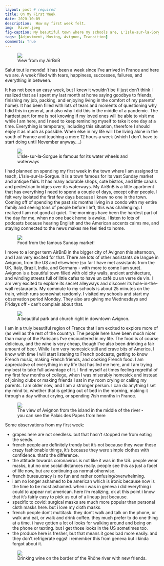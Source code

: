 ```yaml
---
layout: post # required
title: On My First Week
date: 2020-10-09
description:  How my first week felt.
img:  River.jpeg
fig-caption: My beautiful town where my schools are, L'Isle-sur-la-Sorgue
tags: [Adjustment, Moving, Avignon, Transition]
comments: True
---
```

<figure class="post-img right-inline">
  <a href="/assets/img/posts/2020-10-09/View from the AirBnB.jpeg">
    <img src="/assets/img/posts/2020-10-09/View from the AirBnB.jpeg">
  </a>
  <figcaption>View from my AirBnB</figcaption>
</figure>

Salut tout le monde! It has been a week since I’ve arrived in France and here we are. A week filled with tears, happiness, successes, failures, and everything in between.


It has not been an easy week, but I knew it wouldn’t be (I just don’t think I realized that as I spent my last month at home saying goodbye to friends, finishing my job, packing, and enjoying living in the comfort of my parents’ home). It has been filled with lots of tears and moments of questioning why I did this in general, and also why I did this in the middle of a pandemic. The hardest part for me is not knowing if my loved ones will be able to visit me while I am here, and I need to keep reminding myself to take it one day at a time. Everything is temporary, including this situation, therefore I should enjoy it as much as possible. When else in my life will I be living alone in the south of France and teaching a mere 12 hours a week (which I don’t have to start doing until November anyway….)  

<figure class="post-img left-inline">
  <a href="/assets/img/posts/2020-10-09/Sunset in L'Isle-sur-la-Sorgue.jpeg">
    <img src="/assets/img/posts/2020-10-09/Sunset in L'Isle-sur-la-Sorgue.jpeg">
  </a>
  <figcaption>L'Isle-sur-la-Sorgue is famous for its water wheels and waterways</figcaption>
</figure>

I had planned on spending my first week in the town where I am assigned to teach, L’Isle-sur-la-Sorgue. It is a town famous for its vast Sunday market and antique fairs. It has many adorable shops, cute bistros, and little canals and pedestrian bridges over its waterways. My AirBnB is a little apartment that has everything I need to spend a couple of days, except other people. I felt very isolated the first few days because I knew no one in the town. Coming off of spending the past six months living in a condo with my entire family and seeing tons of people before I left, this was challenging. I realized I am not good at quiet. The mornings have been the hardest part of the day for me, when no one back home is awake. I listen to lots of podcasts because hearing English and the American accents calms me, and staying connected to the news makes me feel tied to home.  

<figure class="post-img right-inline">
  <a href="/assets/img/posts/2020-10-09/All fresh and local produce.jpeg">
    <img src="/assets/img/posts/2020-10-09/All fresh and local produce.jpeg">
  </a>
  <figcaption>Food from the famous Sunday market!</figcaption>
</figure>


I move to a longer term AirBnB in the bigger city of Avignon this afternoon, and I am very excited for that. There are lots of other assistants de langue in Avignon, from the US and elsewhere (so far I have met assistants from the UK, Italy, Brazil, India, and Germany - with more to come I am sure). Avignon is a beautiful town filled with old city walls, ancient architecture, and winding streets full of little cafes to have un café ou un verre de vin. I am very excited to explore its secret alleyways and discover its hole-in-the-wall restaurants. My commute to my schools is about 25 minutes on the train, which runs somewhat randomly. I visited my schools and start my observation period Monday. They also are giving me Wednesdays and Fridays off - can’t complain about that.  

<figure class="post-img left-inline">
  <a href="/assets/img/posts/2020-10-09/A local park in downtown Avignon.jpeg">
    <img src="/assets/img/posts/2020-10-09/A local park in downtown Avignon.jpeg">
  </a>
  <figcaption>A beautiful park and church right in downtown Avignon.</figcaption>
</figure>

I am in a truly beautiful region of France that I am excited to explore more of (as well as the rest of the country). The people here have been much nicer than many of the Parisians I’ve encountered in my life. The food is of course delicious, and the wine is very cheap, though I’ve also been drinking a fair amount of beer. While I am very homesick still and crave bits of America, I know with time I will start listening to French podcasts, getting to know French music, making French friends, and cooking French food. I am appreciative of everything in my life that has led me here, and I am trying my best to take full advantage of it. I find myself at times feeling regretful of my first few months of college, when I was miserably homesick and instead of joining clubs or making friends I sat in my room crying or calling my parents. I am older now, and I am a stronger person. I can do anything I set my mind to, whether that is getting out of bed in the morning, making it through a day without crying, or spending 7ish months in France.  

<figure class="post-img block">
  <a href="/assets/img/posts/2020-10-09/The view of the pope's palace.jpeg">
    <img src="/assets/img/posts/2020-10-09/The view of the pope's palace.jpeg">
  </a>
  <figcaption>The view of Avignon from the island in the middle of the river - you can see the Palais des Papes from here</figcaption>
</figure>


Some observations from my first week:
- grapes here are not seedless. but that hasn’t stopped me from eating the seeds.
- french people are definitely trendy but it’s not because they wear these crazy fashionable things, it’s because they were simple clothes with confidence. that’s the difference.
- the attitude towards coronavirus is not like it was in the US.  people wear masks, but no one social distances really. people see this as just a facet of life now, but are continuing as normal otherwise.
- french bureaucracy is no fun and rather confusing/overwhelming.
- i am no longer ashamed to be american which is ironic because now is the time to be most ashamed. when i was in geneva i did everything i could to appear not american. here i’m realizing, ok at this point i know that it’s fairly easy to pick us out of a lineup just because.
- specific to covid: surgical masks are much more popular than personal cloth masks here. but i love my cloth masks.
- french people don’t multitask. they don’t walk and talk on the phone, or walk and eat, or walk and drink coffee. they much prefer to do one thing at a time. i have gotten a lot of looks for walking around and being on the phone or texting. but i get those looks in the US sometimes too.
- the produce here is fresher, but that means it goes bad more easily. and they don’t refrigerate eggs! i remember this from geneva but i kinda forgot about it.  

<figure class="post-img block">
  <a href="/assets/img/posts/2020-10-09/Some new friends in Avignon.jpg">
    <img src="/assets/img/posts/2020-10-09/Some new friends in Avignon.jpg">
  </a>
  <figcaption>Drinking wine on the border of the Rhône river with new friends.</figcaption>
</figure>
